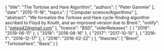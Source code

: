 {
    "title": "The Tortoise and Hare Algorithm",
    "authors": [
        "Peter Gammie"
    ],
    "date": "2015-11-18",
    "topics": [
        "Computer science/Algorithms"
    ],
    "abstract": "We formalize the Tortoise and Hare cycle-finding algorithm ascribed to Floyd by Knuth, and an improved version due to Brent.",
    "notify": [
        "peteg42@gmail.com"
    ],
    "licence": "BSD",
    "olderReleases": [
        {
            "2019": "2019-06-11"
        },
        {
            "2018": "2018-08-16"
        },
        {
            "2017": "2017-10-10"
        },
        {
            "2016-1": "2016-12-17"
        },
        {
            "2016": "2016-02-22"
        }
    ],
    "theories": [
        "Brent",
        "TortoiseHare",
        "Basis"
    ]
}